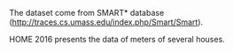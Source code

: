 The dataset come from SMART* database (http://traces.cs.umass.edu/index.php/Smart/Smart).

HOME 2016 presents the data of meters of several houses.

